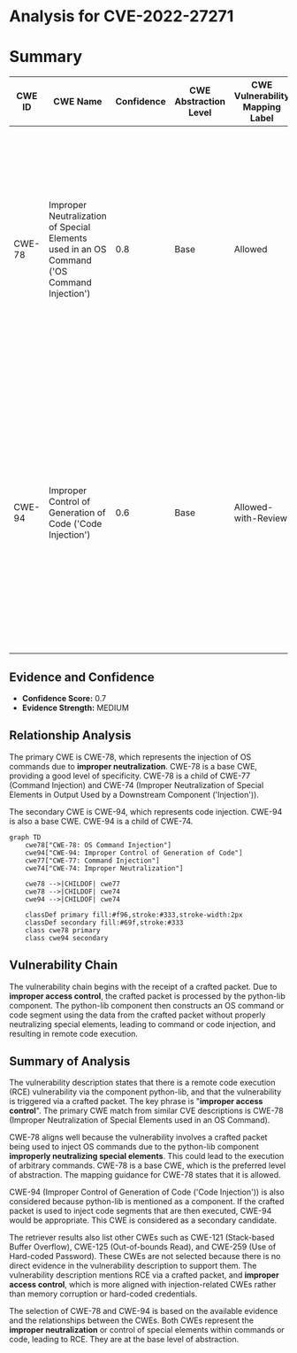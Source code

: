 # Analysis for CVE-2022-27271

# Summary
| CWE ID | CWE Name | Confidence | CWE Abstraction Level | CWE Vulnerability Mapping Label | CWE-Vulnerability Mapping Notes |
|---|---|---|---|---|---|
| CWE-78 | Improper Neutralization of Special Elements used in an OS Command ('OS Command Injection') | 0.8 | Base | Allowed | Primary CWE: The router constructs an OS command using externally-influenced input from a crafted packet, but it does not neutralize or incorrectly neutralizes special elements that could modify the intended OS command. |
| CWE-94 | Improper Control of Generation of Code ('Code Injection') | 0.6 | Base | Allowed-with-Review | Secondary CWE: The router constructs a code segment using externally-influenced input from a crafted packet, but it does not neutralize or incorrectly neutralizes special elements that could modify the syntax or behavior of the intended code segment. |

## Evidence and Confidence

*   **Confidence Score:** 0.7
*   **Evidence Strength:** MEDIUM

## Relationship Analysis
The primary CWE is CWE-78, which represents the injection of OS commands due to **improper neutralization**. CWE-78 is a base CWE, providing a good level of specificity. CWE-78 is a child of CWE-77 (Command Injection) and CWE-74 (Improper Neutralization of Special Elements in Output Used by a Downstream Component ('Injection')).

The secondary CWE is CWE-94, which represents code injection. CWE-94 is also a base CWE. CWE-94 is a child of CWE-74.

```mermaid
graph TD
    cwe78["CWE-78: OS Command Injection"]
    cwe94["CWE-94: Improper Control of Generation of Code"]
    cwe77["CWE-77: Command Injection"]
    cwe74["CWE-74: Improper Neutralization"]

    cwe78 -->|CHILDOF| cwe77
    cwe78 -->|CHILDOF| cwe74
    cwe94 -->|CHILDOF| cwe74
    
    classDef primary fill:#f96,stroke:#333,stroke-width:2px
    classDef secondary fill:#69f,stroke:#333
    class cwe78 primary
    class cwe94 secondary
```

## Vulnerability Chain
The vulnerability chain begins with the receipt of a crafted packet. Due to **improper access control**, the crafted packet is processed by the python-lib component. The python-lib component then constructs an OS command or code segment using the data from the crafted packet without properly neutralizing special elements, leading to command or code injection, and resulting in remote code execution.

## Summary of Analysis
The vulnerability description states that there is a remote code execution (RCE) vulnerability via the component python-lib, and that the vulnerability is triggered via a crafted packet. The key phrase is "**improper access control**". The primary CWE match from similar CVE descriptions is CWE-78 (Improper Neutralization of Special Elements used in an OS Command).

CWE-78 aligns well because the vulnerability involves a crafted packet being used to inject OS commands due to the python-lib component **improperly neutralizing special elements**. This could lead to the execution of arbitrary commands. CWE-78 is a base CWE, which is the preferred level of abstraction. The mapping guidance for CWE-78 states that it is allowed.

CWE-94 (Improper Control of Generation of Code ('Code Injection')) is also considered because python-lib is mentioned as a component. If the crafted packet is used to inject code segments that are then executed, CWE-94 would be appropriate. This CWE is considered as a secondary candidate.

The retriever results also list other CWEs such as CWE-121 (Stack-based Buffer Overflow), CWE-125 (Out-of-bounds Read), and CWE-259 (Use of Hard-coded Password). These CWEs are not selected because there is no direct evidence in the vulnerability description to support them. The vulnerability description mentions RCE via a crafted packet, and **improper access control**, which is more aligned with injection-related CWEs rather than memory corruption or hard-coded credentials.

The selection of CWE-78 and CWE-94 is based on the available evidence and the relationships between the CWEs. Both CWEs represent the **improper neutralization** or control of special elements within commands or code, leading to RCE. They are at the base level of abstraction.